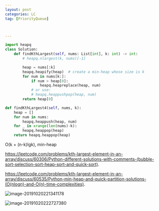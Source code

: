 ```yaml
---
layout: post
categories: LC
tag: [PriorityQueue] 



---
```




```python
import heapq
class Solution:
    def findKthLargest(self, nums: List[int], k: int) -> int:
        # heapq.nlargest(k, nums)[-1]

        heap = nums[:k]
        heapq.heapify(heap)  # create a min-heap whose size is k 
        for num in nums[k:]:
            if num > heap[0]:
                heapq.heapreplace(heap, num)
            # or use:
            # heapq.heappushpop(heap, num)
        return heap[0]
```



```python
def findKthLargest4(self, nums, k):
    heap = []
    for num in nums:
        heapq.heappush(heap, num)
    for _ in xrange(len(nums)-k):
        heapq.heappop(heap)
    return heapq.heappop(heap)

```

O(k + (n-k)lgk), min-heap

https://leetcode.com/problems/kth-largest-element-in-an-array/discuss/60306/Python-different-solutions-with-comments-(bubble-sort-selection-sort-heap-sort-and-quick-sort).

https://leetcode.com/problems/kth-largest-element-in-an-array/discuss/60535/Python-min-heap-and-quick-partition-solutions-(O(nlogn)-and-O(n)-time-complexities).

![image-20191020221341178](https://tva1.sinaimg.cn/large/006y8mN6ly1g850vwuwa4j30z00mujvz.jpg)

![image-20191020222727380](https://tva1.sinaimg.cn/large/006y8mN6ly1g851a6z53yj30yu0nsqbc.jpg)
